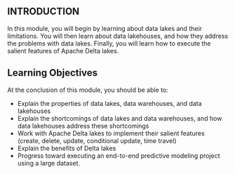 ## INTRODUCTION

In this module, you will begin by learning about data lakes and their limitations. You will then learn about data lakehouses, and how they address the problems with data lakes. Finally, you will learn how to execute the salient features of Apache Delta lakes.

## Learning Objectives

At the conclusion of this module, you should be able to:

- Explain the properties of data lakes, data warehouses, and data lakehouses
- Explain the shortcomings of data lakes and data warehouses, and how data lakehouses address these shortcomings
- Work with Apache Delta lakes to implement their salient features (create, delete, update, conditional update, time travel)
- Explain the benefits of Delta lakes
- Progress toward executing an end-to-end predictive modeling project using a large dataset.
